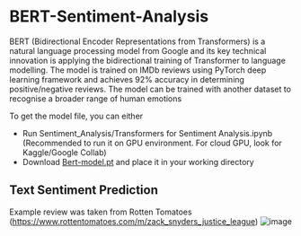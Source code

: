 # BERT-Sentiment-Analysis
BERT (Bidirectional Encoder Representations from Transformers) is a natural language processing model from Google and its key technical innovation is applying the bidirectional training of Transformer to language modelling. The model is trained on IMDb reviews using PyTorch deep learning framework and achieves 92% accuracy in determining positive/negative reviews. The model can be trained with another dataset to recognise a broader range of human emotions

To get the model file, you can either  
- Run Sentiment_Analysis/Transformers for Sentiment Analysis.ipynb (Recommended to run it on GPU environment. For cloud GPU, look for Kaggle/Google Collab)
- Download [Bert-model.pt](https://drive.google.com/drive/folders/1N776W6UBdMiMbBaa91IGDKh8BlKUXqmj?usp=sharing) and place it in your working directory

## Text Sentiment Prediction
Example review was taken from Rotten Tomatoes (https://www.rottentomatoes.com/m/zack_snyders_justice_league)
![image](https://user-images.githubusercontent.com/80535531/113190533-d35f5000-9275-11eb-8c9b-f6f5f0201967.png)

